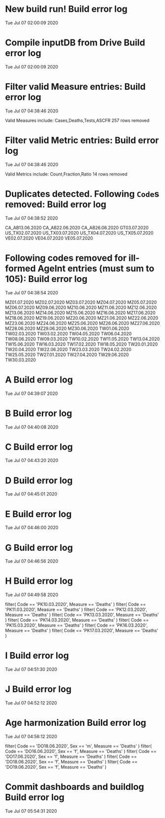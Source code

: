 
# New build run! Build error log
 Tue Jul 07 02:00:09 2020 


# Compile inputDB from Drive Build error log
 Tue Jul 07 02:00:09 2020 


# Filter valid Measure entries: Build error log
 Tue Jul 07 04:38:46 2020 

Valid Measures include: Cases,Deaths,Tests,ASCFR
 257 rows removed
# Filter valid Metric entries: Build error log
 Tue Jul 07 04:38:46 2020 

Valid Metrics include: Count,Fraction,Ratio
 14 rows removed
# Duplicates detected. Following `Code`s removed: Build error log
 Tue Jul 07 04:38:52 2020 

CA_AB13.06.2020
CA_AB22.06.2020
CA_AB26.06.2020
GT03.07.2020
US_TX02.07.2020
US_TX03.07.2020
US_TX04.07.2020
US_TX05.07.2020
VE02.07.2020
VE04.07.2020
VE05.07.2020
# Following codes removed for ill-formed AgeInt entries (must sum to 105): Build error log
 Tue Jul 07 04:38:54 2020 

MZ01.07.2020
MZ02.07.2020
MZ03.07.2020
MZ04.07.2020
MZ05.07.2020
MZ06.07.2020
MZ09.06.2020
MZ10.06.2020
MZ11.06.2020
MZ12.06.2020
MZ13.06.2020
MZ14.06.2020
MZ15.06.2020
MZ16.06.2020
MZ17.06.2020
MZ18.06.2020
MZ19.06.2020
MZ20.06.2020
MZ21.06.2020
MZ22.06.2020
MZ23.06.2020
MZ24.06.2020
MZ25.06.2020
MZ26.06.2020
MZ27.06.2020
MZ28.06.2020
MZ29.06.2020
MZ30.06.2020
TW01.06.2020
TW02.03.2020
TW03.02.2020
TW04.05.2020
TW06.04.2020
TW08.06.2020
TW09.03.2020
TW10.02.2020
TW11.05.2020
TW13.04.2020
TW15.06.2020
TW16.03.2020
TW17.02.2020
TW18.05.2020
TW20.01.2020
TW20.04.2020
TW22.06.2020
TW23.03.2020
TW24.02.2020
TW25.05.2020
TW27.01.2020
TW27.04.2020
TW29.06.2020
TW30.03.2020
# A Build error log
 Tue Jul 07 04:39:07 2020 


# B Build error log
 Tue Jul 07 04:40:08 2020 


# C Build error log
 Tue Jul 07 04:43:20 2020 


# D Build error log
 Tue Jul 07 04:45:01 2020 


# E Build error log
 Tue Jul 07 04:46:00 2020 


# G Build error log
 Tue Jul 07 04:46:56 2020 


# H Build error log
 Tue Jul 07 04:49:58 2020 

filter( Code == 'PK10.03.2020', Measure == 'Deaths' )
filter( Code == 'PK11.03.2020', Measure == 'Deaths' )
filter( Code == 'PK12.03.2020', Measure == 'Deaths' )
filter( Code == 'PK13.03.2020', Measure == 'Deaths' )
filter( Code == 'PK14.03.2020', Measure == 'Deaths' )
filter( Code == 'PK15.03.2020', Measure == 'Deaths' )
filter( Code == 'PK16.03.2020', Measure == 'Deaths' )
filter( Code == 'PK17.03.2020', Measure == 'Deaths' )

# I Build error log
 Tue Jul 07 04:51:30 2020 


# J Build error log
 Tue Jul 07 04:52:12 2020 


# Age harmonization Build error log
 Tue Jul 07 04:56:12 2020 

filter( Code == 'DO18.06.2020', Sex == 'm', Measure == 'Deaths' )
filter( Code == 'DO16.06.2020', Sex == 'f', Measure == 'Deaths' )
filter( Code == 'DO17.06.2020', Sex == 'f', Measure == 'Deaths' )
filter( Code == 'DO18.06.2020', Sex == 'f', Measure == 'Deaths' )
filter( Code == 'DO19.06.2020', Sex == 'f', Measure == 'Deaths' )

# Commit dashboards and buildlog Build error log
 Tue Jul 07 05:54:31 2020 

